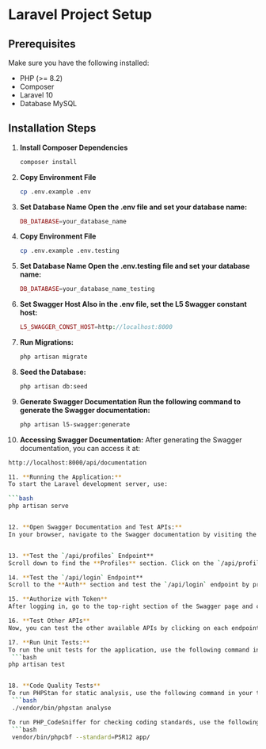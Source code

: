 # Laravel Project Setup

## Prerequisites
Make sure you have the following installed:
- PHP (>= 8.2)
- Composer
- Laravel 10
- Database MySQL

## Installation Steps

1. **Install Composer Dependencies**
   ```bash
   composer install

2. **Copy Environment File**
   ```bash
   cp .env.example .env

3. **Set Database Name Open the .env file and set your database name:**
   ```php
   DB_DATABASE=your_database_name

4. **Copy Environment File**
   ```bash
   cp .env.example .env.testing

5. **Set Database Name Open the .env.testing file and set your database name:**
   ```php
   DB_DATABASE=your_database_name_testing   

6. **Set Swagger Host Also in the .env file, set the L5 Swagger constant host:**
   ```php
   L5_SWAGGER_CONST_HOST=http://localhost:8000

7. **Run Migrations:**
   ```bash
   php artisan migrate

8. **Seed the Database:**
   ```bash
   php artisan db:seed

9. **Generate Swagger Documentation Run the following command to generate the Swagger documentation:**
   ```bash
   php artisan l5-swagger:generate

10. **Accessing Swagger Documentation:**
  After generating the Swagger documentation, you can access it at:

   ```bash
   http://localhost:8000/api/documentation

11. **Running the Application:**
  To start the Laravel development server, use:

   ```bash
   php artisan serve


12. **Open Swagger Documentation and Test APIs:**
   In your browser, navigate to the Swagger documentation by visiting the following URL:
   

13. **Test the `/api/profiles` Endpoint**  
Scroll down to find the **Profiles** section. Click on the `/api/profiles` endpoint, then click on the **Try it out** button to test it. 

14. **Test the `/api/login` Endpoint**  
Scroll to the **Auth** section and test the `/api/login` endpoint by providing valid email and password values. Submit the request and copy the token from the response.

15. **Authorize with Token**  
After logging in, go to the top-right section of the Swagger page and click the **Authorize** button. Paste the token in the `Bearer` token field and click **Authorize**.

16. **Test Other APIs**  
Now, you can test the other available APIs by clicking on each endpoint, selecting **Try it out**, and executing the request. Ensure you’re authenticated with the token for endpoints that require authorization.

17. **Run Unit Tests:**
To run the unit tests for the application, use the following command in your terminal.
    ```bash
   php artisan test


18. **Code Quality Tests**
To run PHPStan for static analysis, use the following command in your terminal:
    ```bash
    ./vendor/bin/phpstan analyse

To run PHP_CodeSniffer for checking coding standards, use the following command in your terminal:
    ```bash
    vendor/bin/phpcbf --standard=PSR12 app/





